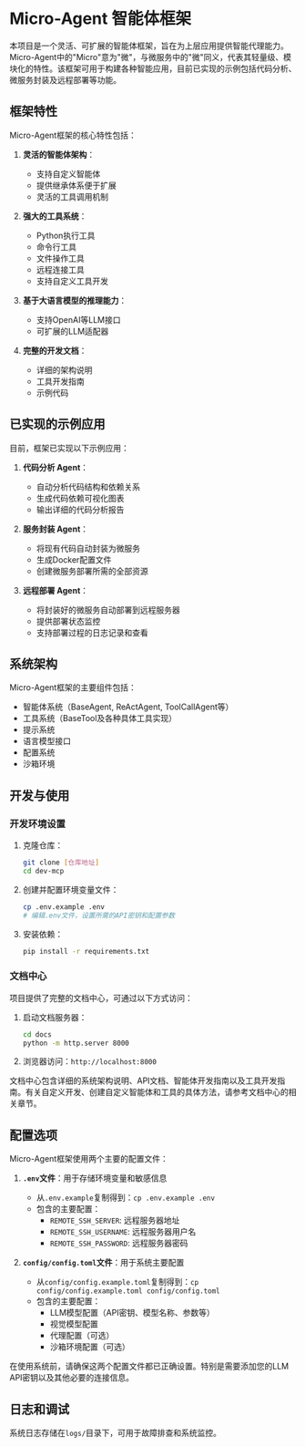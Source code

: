 # Micro-Agent 智能体框架

本项目是一个灵活、可扩展的智能体框架，旨在为上层应用提供智能代理能力。Micro-Agent中的"Micro"意为"微"，与微服务中的"微"同义，代表其轻量级、模块化的特性。该框架可用于构建各种智能应用，目前已实现的示例包括代码分析、微服务封装及远程部署等功能。

## 框架特性

Micro-Agent框架的核心特性包括：

1. **灵活的智能体架构**：
   - 支持自定义智能体
   - 提供继承体系便于扩展
   - 灵活的工具调用机制

2. **强大的工具系统**：
   - Python执行工具
   - 命令行工具
   - 文件操作工具
   - 远程连接工具
   - 支持自定义工具开发

3. **基于大语言模型的推理能力**：
   - 支持OpenAI等LLM接口
   - 可扩展的LLM适配器

4. **完整的开发文档**：
   - 详细的架构说明
   - 工具开发指南
   - 示例代码

## 已实现的示例应用

目前，框架已实现以下示例应用：

1. **代码分析 Agent**：
   - 自动分析代码结构和依赖关系
   - 生成代码依赖可视化图表
   - 输出详细的代码分析报告

2. **服务封装 Agent**：
   - 将现有代码自动封装为微服务
   - 生成Docker配置文件
   - 创建微服务部署所需的全部资源

3. **远程部署 Agent**：
   - 将封装好的微服务自动部署到远程服务器
   - 提供部署状态监控
   - 支持部署过程的日志记录和查看

## 系统架构

Micro-Agent框架的主要组件包括：

- 智能体系统（BaseAgent, ReActAgent, ToolCallAgent等）
- 工具系统（BaseTool及各种具体工具实现）
- 提示系统
- 语言模型接口
- 配置系统
- 沙箱环境

## 开发与使用

### 开发环境设置

1. 克隆仓库：
   ```bash
   git clone [仓库地址]
   cd dev-mcp
   ```

2. 创建并配置环境变量文件：
   ```bash
   cp .env.example .env
   # 编辑.env文件，设置所需的API密钥和配置参数
   ```

3. 安装依赖：
   ```bash
   pip install -r requirements.txt
   ```

### 文档中心

项目提供了完整的文档中心，可通过以下方式访问：

1. 启动文档服务器：
   ```bash
   cd docs
   python -m http.server 8000
   ```

2. 浏览器访问：`http://localhost:8000`

文档中心包含详细的系统架构说明、API文档、智能体开发指南以及工具开发指南。有关自定义开发、创建自定义智能体和工具的具体方法，请参考文档中心的相关章节。

## 配置选项

Micro-Agent框架使用两个主要的配置文件：

1. **`.env`文件**：用于存储环境变量和敏感信息
   - 从`.env.example`复制得到：`cp .env.example .env`
   - 包含的主要配置：
     - `REMOTE_SSH_SERVER`: 远程服务器地址
     - `REMOTE_SSH_USERNAME`: 远程服务器用户名
     - `REMOTE_SSH_PASSWORD`: 远程服务器密码

2. **`config/config.toml`文件**：用于系统主要配置
   - 从`config/config.example.toml`复制得到：`cp config/config.example.toml config/config.toml`
   - 包含的主要配置：
     - LLM模型配置（API密钥、模型名称、参数等）
     - 视觉模型配置
     - 代理配置（可选）
     - 沙箱环境配置（可选）

在使用系统前，请确保这两个配置文件都已正确设置。特别是需要添加您的LLM API密钥以及其他必要的连接信息。

## 日志和调试

系统日志存储在`logs/`目录下，可用于故障排查和系统监控。